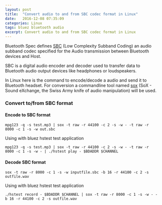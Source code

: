 ```yaml
---
layout: post
title:  "Convert audio to and from SBC codec format in Linux"
date:   2016-12-08 07:35:09
categories: Linux
tags: bluez bluetooth audio
excerpt: Convert audio to and from SBC codec format in Linux
---
```


Bluetooth Spec defines [SBC](https://en.wikipedia.org/wiki/SBC_(codec)) (Low Complexity Subband Coding) an audio subband codec specified for the Audio transmission between Bluetooth devices and Host.

SBC is a digital audio encoder and decoder used to transfer data to Bluetooth audio output devices like headphones or loudspeakers.

In Linux here is the command to encode/decode a audio and send it to Bluetooth headset. For conversion a commandline tool named [sox](https://linux.die.net/man/1/sox) (SoX - Sound eXchange, the Swiss Army knife of audio manipulation) will be used.

### Convert to/from SBC format

#### Encode to SBC format

```
mpg123 -q -s test.mp3 | sox -t raw -r 44100 -c 2 -s -w - -t raw -r 8000 -c 1 -s -w out.sbc
```

Using with bluez hstest test application

```
mpg123 -q -s test.mp3 | sox -t raw -r 44100 -c 2 -s -w - -t raw -r 8000 -c 1 -s -w - | ./hstest play - $BDADDR $CHANNEL
```

#### Decode SBC format

```
sox -t raw -r 8000 -c 1 -s -w inputfile.sbc -b 16 -r 44100 -c 2 -s outfile.wav
```

Using with bluez hstest test application

```
./hstest record - $BDADDR $CHANNEL | sox -t raw -r 8000 -c 1 -s -w - -b 16 -r 44100 -c 2 -s outfile.wav
```
